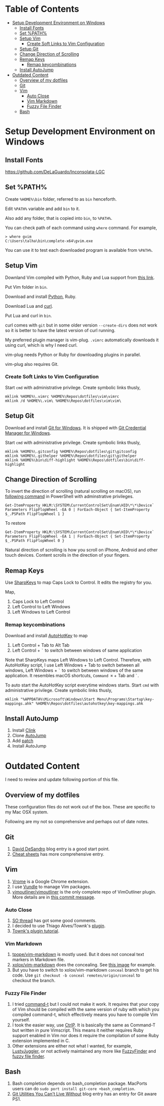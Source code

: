 # Table of Contents

<!-- vim-markdown-toc GFM -->
* [Setup Development Environment on Windows](#setup-development-environment-on-windows)
    * [Install Fonts](#install-fonts)
    * [Set %PATH%](#set-path)
    * [Setup Vim](#setup-vim)
        * [Create Soft Links to Vim Configuration](#create-soft-links-to-vim-configuration)
    * [Setup Git](#setup-git)
    * [Change Direction of Scrolling](#change-direction-of-scrolling)
    * [Remap Keys](#remap-keys)
        * [Remap keycombinations](#remap-keycombinations)
    * [Install AutoJump](#install-autojump)
* [Outdated Content](#outdated-content)
    * [Overview of my dotfiles](#overview-of-my-dotfiles)
    * [Git](#git)
    * [Vim](#vim)
        * [Auto Close](#auto-close)
        * [Vim Markdown](#vim-markdown)
        * [Fuzzy File Finder](#fuzzy-file-finder)
    * [Bash](#bash)

<!-- vim-markdown-toc -->

# Setup Development Environment on Windows

## Install Fonts

https://github.com/DeLaGuardo/Inconsolata-LGC

## Set %PATH%

Create `%HOME%\bin` folder, referred to as `bin` henceforth.

Edit `%PATH%` variable and add `bin` to it.

Also add any folder, that is copied into `bin`, to `%PATH%`.

You can check path of each command using `where` command. For example,

```
> where gvim
C:\Users\talha\bin\complete-x64\gvim.exe
```

You can use it to test each downloaded program is available from `%PATH%`.

## Setup Vim

Downland Vim compiled with Python, Ruby and Lua support from [this link](https://tuxproject.de/projects/vim/).

Put Vim folder in `bin`.

Download and install [Python](https://www.python.org/downloads/windows/), Ruby.

Download Lua and [curl](https://curl.haxx.se/download.html).

Put Lua and curl in `bin`.

curl comes with `git` but in some older version `--create-dirs` does not work so it is better to have the latest version of curl running.

My preferred plugin manager is vim-plug. `.vimrc` automatically downloads it using curl, which is why I need curl.

vim-plug needs Python or Ruby for downloading plugins in parallel.

vim-plug also requires Git.

### Create Soft Links to Vim Configuration

Start `cmd` with administrative privilege. Create symbolic links thusly,

```
mklink %HOME%\.vimrc %HOME%\Repos\dotfiles\vim\vimrc
mklink /d %HOME%\.vim\ %HOME%\Repos\dotfiles\vim\vim\
```

## Setup Git

Download and install [Git for Windows](https://git-for-windows.github.io/). It is shipped with [Git Credential Manager for Windows](https://github.com/Microsoft/Git-Credential-Manager-for-Windows/).

Start `cmd` with administrative privilege. Create symbolic links thusly,

```
mklink %HOME%\.gitconfig %HOME%\Repos\dotfiles\git\gitconfig
mklink %HOME%\.githelper %HOME%\Repos\dotfiles\git\githelper
mklink %HOME%\bin\diff-highlight %HOME%\Repos\dotfiles\bin\diff-highlight
```

## Change Direction of Scrolling

To invert the direction of scrolling (natural scrolling on macOS), run [following command](http://superuser.com/a/364353/42415) in PowerShell with adminstrative privileges.

```
Get-ItemProperty HKLM:\SYSTEM\CurrentControlSet\Enum\HID\*\*\Device` Parameters FlipFlopWheel -EA 0 | ForEach-Object { Set-ItemProperty $_.PSPath FlipFlopWheel 1 }
```

To restore

```
Get-ItemProperty HKLM:\SYSTEM\CurrentControlSet\Enum\HID\*\*\Device` Parameters FlipFlopWheel -EA 1 | ForEach-Object { Set-ItemProperty $_.PSPath FlipFlopWheel 0 }
```

Natural direction of scrolling is how you scroll on iPhone, Android and other touch devices. Content scrolls in the direction of your fingers.

## Remap Keys

Use [SharpKeys](https://sharpkeys.codeplex.com/) to map Caps Lock to Control. It edits the registry for you.

Map,

1. Caps Lock to Left Control
1. Left Control to Left Windows
1. Left Windows to Left Control

### Remap keycombinations

Download and install [AutoHotKey](https://autohotkey.com/) to map

1. Left Control + Tab to Alt Tab
1. Left Control + `` ` `` to switch between windows of same application

Note that SharpKeys maps Left Windows to Left Control. Therefore, with AutoHotKey script, I use
Left Windows + Tab to switch between all windows, Left Windows + `` ` `` to switch between windows of the same application.
It resembles macOS shortcuts, `Command ⌘` + Tab and `` ` ``.

To auto start the AutoHotKey script everytime windows starts. Start `cmd` with administrative privilege. Create symbolic links thusly,

```
mklink "%APPDATA%\Microsoft\Windows\Start Menu\Programs\Startup\key-mappings.ahk" %HOME%\Repos\dotfiles\autohotkey\key-mappings.ahk
```

## Install AutoJump

1. Install [Clink](https://mridgers.github.io/clink/)
1. Clone [AutoJump](https://github.com/wting/autojump)
1. Add [patch](https://github.com/wting/autojump/issues/436)
1. Install AutoJump

# Outdated Content

I need to review and update following portion of this file.

Overview of my dotfiles
-----------------------

These configuration files do not work out of the box. These are specific to my Mac OSX system.

Following are my not so comprehensive and perhaps out of date notes.

Git
---

1.  [David DeSandro](http://dropshado.ws/post/7844857440/gitconfig-colors) blog entry is a good start point.
2.  [Cheat sheets](http://cheat.errtheblog.com/s/git) has more comprehensive entry.

Vim
---

1.  [Vrome](https://chrome.google.com/webstore/detail/godjoomfiimiddapohpmfklhgmbfffjj) is a Google Chrome extension.
2.  I use [Vundle](https://github.com/gmarik/vundle) to manage Vim packages.
3.  [vimoutliner/vimoutliner](https://github.com/vimoutliner/vimoutliner) is the only complete repo of VimOutliner plugin. More details are in [this commit message](https://github.com/talha131/dotfiles/commit/42a19d07581087f274c3b461f6908ec5b75af6a7).

### Auto Close

1.  [SO thread](http://stackoverflow.com/q/883437/177116) has got some good comments.
1.  I decided to use Thiago Alves/Townk's [plugin](https://github.com/Townk/vim-autoclose).
1.  [Townk's plugin tutorial](http://www.vim.org/scripts/script.php?script_id=2009).

### Vim Markdown

1.  [tpope/vim-markdown](https://github.com/tpope/vim-markdown) is mostly used. But it does not conceal text markers in Markdown file.
2.  [xolox/vim-markdown](https://github.com/xolox/vim-markdown) does the concealing. See [this image](https://github.com/tpope/vim-markdown/pull/9#issuecomment-3098050) for example.
3.  But you have to switch to xolox/vim-markdown `conceal` branch to get his code. Use `git checkout -b conceal remotes/origin/conceal` to
    checkout the branch.

### Fuzzy File Finder

1.  I tried [command-t](https://wincent.com/products/command-t/) but I could not make it work. It requires that your copy of Vim should be compiled with the same version of ruby with which you compiled command-t, which effectively means you have to compile Vim yourself.
2.  I took the easier way, use [CtrlP](http://kien.github.com/ctrlp.vim/). It is basically the same as Command-T but written in pure Vimscript. This means it neither requires Ruby support enabled in Vim nor does it require the compilation of some Ruby extension implemented in C.
3.  Other extensions are either not what I wanted, for example, [LustyJuggler](http://www.vim.org/scripts/script.php?script_id%3D2050), or not actively maintained any more like [FuzzyFinder](http://www.vim.org/scripts/script.php?script_id%3D1984) and [fuzzy file finder](https://github.com/jamis/fuzzy_file_finder).

Bash
----

1.  Bash completion depends on bash\_completion package. MacPorts users can do `sudo port install git-core +bash_completion`.
2.  [Git Utilities You Can't Live Without](http://blog.bitfluent.com/post/27983389/git-utilities-you-cant-live-without) blog entry has an entry for Git aware PS1.
